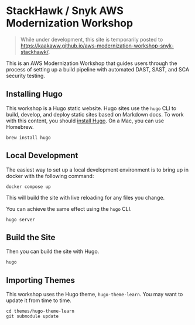 # StackHawk / Snyk AWS Modernization Workshop

> While under development, this site is temporarily posted to https://kaakaww.github.io/aws-modernization-workshop-snyk-stackhawk/.

This is an AWS Modernization Workshop that guides users through the process of setting up a build pipeline with automated DAST, SAST, and SCA security testing.

## Installing Hugo

This workshop is a Hugo static website. Hugo sites use the `hugo` CLI to build, develop, and deploy static sites based on Markdown docs. To work with this content, you should [install Hugo](https://gohugo.io/installation/). On a Mac, you can use Homebrew.

```shell
brew install hugo
```

## Local Development

The easiest way to set up a local development environment is to bring up in docker with the following command:

```shell
docker compose up
```

This will build the site with live reloading for any files you change.

You can achieve the same effect using the `hugo` CLI.

```shell
hugo server
```

## Build the Site

Then you can build the site with Hugo.

```shell
hugo
```

## Importing Themes

This workshop uses the Hugo theme, `hugo-theme-learn`. You may want to update it from time to time.

```shell
cd themes/hugo-theme-learn
git submodule update
```